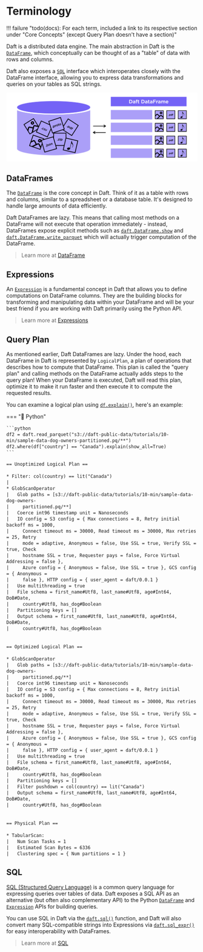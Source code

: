 # Terminology

!!! failure "todo(docs): For each term, included a link to its respective section under "Core Concepts" (except Query Plan doesn't have a section)"

Daft is a distributed data engine. The main abstraction in Daft is the [`DataFrame`](https://www.getdaft.io/projects/docs/en/stable/api_docs/doc_gen/dataframe_methods/daft.DataFrame.html#daft.DataFrame), which conceptually can be thought of as a "table" of data with rows and columns.

Daft also exposes a [`SQL`](https://www.getdaft.io/projects/docs/en/stable/user_guide/sql.html) interface which interoperates closely with the DataFrame interface, allowing you to express data transformations and queries on your tables as SQL strings.

![Daft python dataframes make it easy to load any data such as PDF documents, images, protobufs, csv, parquet and audio files into a table dataframe structure for easy querying](img/daft_diagram.png)

## DataFrames

The [`DataFrame`](https://www.getdaft.io/projects/docs/en/stable/api_docs/doc_gen/dataframe_methods/daft.DataFrame.html#daft.DataFrame) is the core concept in Daft. Think of it as a table with rows and columns, similar to a spreadsheet or a database table. It's designed to handle large amounts of data efficiently.

Daft DataFrames are lazy. This means that calling most methods on a DataFrame will not execute that operation immediately - instead, DataFrames expose explicit methods such as [`daft.DataFrame.show`](https://www.getdaft.io/projects/docs/en/stable/api_docs/doc_gen/dataframe_methods/daft.DataFrame.show.html#daft.DataFrame.show) and [`daft.DataFrame.write_parquet`](https://www.getdaft.io/projects/docs/en/stable/api_docs/doc_gen/dataframe_methods/daft.DataFrame.write_parquet.html#daft.DataFrame.write_parquet) which will actually trigger computation of the DataFrame.

> Learn more at [DataFrame](core_concepts.md#dataframe)

## Expressions

An [`Expression`](https://www.getdaft.io/projects/docs/en/stable/api_docs/expressions.html) is a fundamental concept in Daft that allows you to define computations on DataFrame columns. They are the building blocks for transforming and manipulating data within your DataFrame and will be your best friend if you are working with Daft primarily using the Python API.

> Learn more at [Expressions](core_concepts.md#expressions)

## Query Plan

As mentioned earlier, Daft DataFrames are lazy. Under the hood, each DataFrame in Daft is represented by `LogicalPlan`, a plan of operations that describes how to compute that DataFrame. This plan is called the "query plan" and calling methods on the DataFrame actually adds steps to the query plan! When your DataFrame is executed, Daft will read this plan, optimize it to make it run faster and then execute it to compute the requested results.

You can examine a logical plan using [`df.explain()`](https://www.getdaft.io/projects/docs/en/stable/api_docs/doc_gen/dataframe_methods/daft.DataFrame.explain.html#daft.DataFrame.explain), here's an example:

=== "🐍 Python"

    ```python
    df2 = daft.read_parquet("s3://daft-public-data/tutorials/10-min/sample-data-dog-owners-partitioned.pq/**")
    df2.where(df["country"] == "Canada").explain(show_all=True)
    ```

```{title="Output"}
== Unoptimized Logical Plan ==

* Filter: col(country) == lit("Canada")
|
* GlobScanOperator
|   Glob paths = [s3://daft-public-data/tutorials/10-min/sample-data-dog-owners-
|     partitioned.pq/**]
|   Coerce int96 timestamp unit = Nanoseconds
|   IO config = S3 config = { Max connections = 8, Retry initial backoff ms = 1000,
|     Connect timeout ms = 30000, Read timeout ms = 30000, Max retries = 25, Retry
|     mode = adaptive, Anonymous = false, Use SSL = true, Verify SSL = true, Check
|     hostname SSL = true, Requester pays = false, Force Virtual Addressing = false },
|     Azure config = { Anonymous = false, Use SSL = true }, GCS config = { Anonymous =
|     false }, HTTP config = { user_agent = daft/0.0.1 }
|   Use multithreading = true
|   File schema = first_name#Utf8, last_name#Utf8, age#Int64, DoB#Date,
|     country#Utf8, has_dog#Boolean
|   Partitioning keys = []
|   Output schema = first_name#Utf8, last_name#Utf8, age#Int64, DoB#Date,
|     country#Utf8, has_dog#Boolean


== Optimized Logical Plan ==

* GlobScanOperator
|   Glob paths = [s3://daft-public-data/tutorials/10-min/sample-data-dog-owners-
|     partitioned.pq/**]
|   Coerce int96 timestamp unit = Nanoseconds
|   IO config = S3 config = { Max connections = 8, Retry initial backoff ms = 1000,
|     Connect timeout ms = 30000, Read timeout ms = 30000, Max retries = 25, Retry
|     mode = adaptive, Anonymous = false, Use SSL = true, Verify SSL = true, Check
|     hostname SSL = true, Requester pays = false, Force Virtual Addressing = false },
|     Azure config = { Anonymous = false, Use SSL = true }, GCS config = { Anonymous =
|     false }, HTTP config = { user_agent = daft/0.0.1 }
|   Use multithreading = true
|   File schema = first_name#Utf8, last_name#Utf8, age#Int64, DoB#Date,
|     country#Utf8, has_dog#Boolean
|   Partitioning keys = []
|   Filter pushdown = col(country) == lit("Canada")
|   Output schema = first_name#Utf8, last_name#Utf8, age#Int64, DoB#Date,
|     country#Utf8, has_dog#Boolean


== Physical Plan ==

* TabularScan:
|   Num Scan Tasks = 1
|   Estimated Scan Bytes = 6336
|   Clustering spec = { Num partitions = 1 }
```

## SQL

[SQL (Structured Query Language)](https://en.wikipedia.org/wiki/SQL) is a common query language for expressing queries over tables of data. Daft exposes a SQL API as an alternative (but often also complementary API) to the Python [`DataFrame`](https://www.getdaft.io/projects/docs/en/stable/api_docs/doc_gen/dataframe_methods/daft.DataFrame.html#daft.DataFrame) and
[`Expression`](https://www.getdaft.io/projects/docs/en/stable/api_docs/expressions.html) APIs for building queries.

You can use SQL in Daft via the [`daft.sql()`](https://www.getdaft.io/projects/docs/en/stable/api_docs/sql.html#daft.sql) function, and Daft will also convert many SQL-compatible strings into Expressions via [`daft.sql_expr()`](https://www.getdaft.io/projects/docs/en/stable/api_docs/sql.html#daft.sql_expr) for easy interoperability with DataFrames.

> Learn more at [SQL](core_concepts.md#sql)
